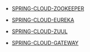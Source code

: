 
- [SPRING-CLOUD-ZOOKEEPER](https://github.com/WaitingAloneU/knowledge/blob/master/SPRINGCLOUD/spring-cloud-zookeeper.md "SPRING-CLOUD-ZOOKEEPER相关知识点")

- [SPRING-CLOUD-EUREKA](https://github.com/WaitingAloneU/knowledge/blob/master/SPRINGCLOUD/spring-cloud-eureka.md "SPRING-CLOUD-EUREKA相关知识点")

- [SPRING-CLOUD-ZUUL](https://github.com/WaitingAloneU/knowledge/blob/master/SPRINGCLOUD/spring-cloud-zuul.md "SPRING-CLOUD-ZUUL相关知识点")

- [SPRING-CLOUD-GATEWAY](https://github.com/WaitingAloneU/knowledge/blob/master/SPRINGCLOUD/spring-cloud-gateway.md "SPRING-CLOUD-GATEWAY相关知识点")

